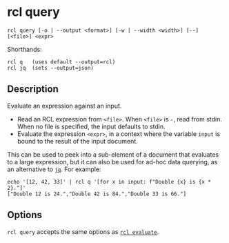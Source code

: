 # rcl query

    rcl query [-o | --output <format>] [-w | --width <width>] [--] [<file>] <expr>

Shorthands:

    rcl q   (uses default --output=rcl)
    rcl jq  (sets --output=json)

## Description

Evaluate an expression against an input.

 * Read an <abbr>RCL</abbr> expression from `<file>`. When `<file>` is `-`,
   read from stdin. When no file is specified, the input defaults to stdin.
 * Evaluate the expression `<expr>`, in a context where the variable `input`
   is bound to the result of the input document.

This can be used to peek into a sub-element of a document that evaluates to a
large expression, but it can also be used for ad-hoc data querying, as an
alternative to [`jq`](https://jqlang.github.io/jq/). For example:

    echo '[12, 42, 33]' | rcl q '[for x in input: f"Double {x} is {x * 2}."]'
    ["Double 12 is 24.","Double 42 is 84.","Double 33 is 66."]

## Options

`rcl query` accepts the same options
as [`rcl evaluate`](rcl_evaluate.md#options).
